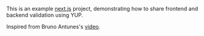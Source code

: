 This is an example [next.js](https://nextjs.org/) project, demonstrating how to share frontend and backend validation using YUP.

Inspired from Bruno Antunes's [video](https://www.youtube.com/watch?v=ZG7sLbI8kL8).
